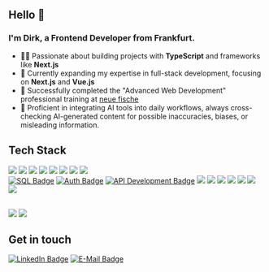 ## Hello 👋
### I'm Dirk, a Frontend Developer from Frankfurt. 
- 👨‍💻 Passionate about building projects with **TypeScript** and frameworks like **Next.js**
- 🌱 Currently expanding my expertise in full-stack development, focusing on **Next.js** and **Vue.js**
- 🚀 Successfully completed the "Advanced Web Development" professional training at [neue fische](https://www.neuefische.de/)
- 🤖 Proficient in integrating AI tools into daily workflows, always cross-checking AI-generated content for possible inaccuracies, biases, or misleading information.


## Tech Stack
<a href="#" target="_blank"><img src="https://img.shields.io/badge/React-20232A?style=for-the-badge&logo=react&logoColor=61DAFB2" /></a>
<a href="#" target="_blank"><img src="https://img.shields.io/badge/Next.js-000000?style=for-the-badge&logo=nextdotjs&logoColor=white" /></a>
<a href="#" target="_blank"><img src="https://img.shields.io/badge/Vue%20js-35495E?style=for-the-badge&logo=vuedotjs&logoColor=4FC08D" /></a>
<a href="https://zustand-demo.pmnd.rs/" target="_blank"><img src="https://img.shields.io/badge/-🐻%20Zustand-B07D56?style=for-the-badge&logoColor=white" /></a>
<a href="#" target="_blank"><img src="https://img.shields.io/badge/Node%20js-339933?style=for-the-badge&logo=nodedotjs&logoColor=white" /></a>
<a href="#" target="_blank"><img src="https://img.shields.io/badge/Express%20js-000000?style=for-the-badge&logo=express&logoColor=white" /></a>
<a href="#" target="_blank"><img src="https://img.shields.io/badge/Nunjucks-1C4913?style=for-the-badge&logo=nunjucks&logoColor=white" /></a>
<a href="#" target="_blank"><img src="https://img.shields.io/badge/jQuery-0769AD?style=for-the-badge&logo=jquery&logoColor=white" /></a>
<br/>
<a href="#" target="_blank"><img src="https://img.shields.io/badge/SQL-4479A1?style=for-the-badge&logo=mysql&logoColor=white" alt="SQL Badge" /></a>
<a href="#" target="_blank"><img src="https://img.shields.io/badge/Auth-6C47FF?style=for-the-badge&logo=auth0&logoColor=white" alt="Auth Badge" /></a>
<a href="#" target="_blank"><img src="https://img.shields.io/badge/API%20Development-FF6F00?style=for-the-badge&logo=postman&logoColor=white" alt="API Development Badge" /></a>
<a href="#" target="_blank"><img src="https://img.shields.io/badge/JavaScript-323330?style=for-the-badge&logo=javascript&logoColor=F7DF1E" /></a>
<a href="#" target="_blank"><img src="https://img.shields.io/badge/TypeScript-007ACC?style=for-the-badge&logo=typescript&logoColor=white" /></a>
<a href="#" target="_blank"><img src="https://img.shields.io/badge/Zod-000000?style=for-the-badge&logo=zod&logoColor=3068B7" /></a>
<a href="#" target="_blank"><img src="https://img.shields.io/badge/HTML5-DD4B25?style=for-the-badge&logo=html5&logoColor=white" /></a>
<a href="#" target="_blank"><img src="https://img.shields.io/badge/CSS3-0070BB?style=for-the-badge&logo=css3&logoColor=white" /></a>
<a href="#" target="_blank"><img src="https://img.shields.io/badge/Tailwind_CSS-38B2AC?style=for-the-badge&logo=tailwind-css&logoColor=white" /></a>
<a href="#" target="_blank"><img src="https://img.shields.io/badge/Material%20UI-007FFF?style=for-the-badge&logo=mui&logoColor=white" /></a>


<br/>
<a href="#" target="_blank"><img src="https://img.shields.io/badge/GIT-F05033?style=for-the-badge&logo=git&logoColor=white" /></a>
<a href="#" target="_blank"><img src="https://img.shields.io/badge/Github-323330?style=for-the-badge&logo=github&logoColor=white" /></a>

## Get in touch
<a href="https://www.linkedin.com/in/difunk/" target="_blank"><img src="https://img.shields.io/badge/LinkedIn-0077B5?style=for-the-badge&logo=linkedin&logoColor=white" alt="LinkedIn Badge"/></a>
<a href="mailto:dirk_funk@web.de" target="_blank"><img src="https://img.shields.io/badge/E--Mail-0078D4?style=for-the-badge&logo=gmail&logoColor=white" alt="E-Mail Badge"/></a>
